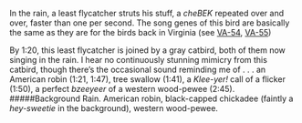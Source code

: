 In the rain, a least flycatcher struts his stuff, a _cheBEK_ repeated over and over, faster than one per second. The song genes of this bird are basically the same as they are for the birds back in Virginia (see [VA-54](http://listeningtoacontinentsing.com/recording.php?page=VA-54), [VA-55](http://listeningtoacontinentsing.com/recording.php?page=VA-55))

By 1:20, this least flycatcher is joined by a gray catbird, both of them now singing in the rain. I hear no continuously stunning mimicry from this catbird, though there’s the occasional sound reminding me of . . . an American robin (1:21, 1:47), tree swallow (1:41), a _Klee-yer!_ call of a flicker (1:50), a perfect _bzeeyeer_ of a western wood-pewee (2:45).
#####Background
Rain. American robin, black-capped chickadee (faintly a _hey-sweetie_ in the background), western wood-pewee.
